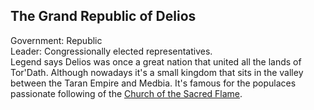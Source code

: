 ## The Grand Republic of Delios
Government: Republic  
Leader: Congressionally elected representatives.  
Legend says Delios was once a great nation that united all the lands of Tor'Dath. Although nowadays it's a small kingdom that sits in the valley between the Taran Empire and Medbia. It's famous for the populaces passionate following of the [Church of the Sacred Flame](Religion/Church-of-the-Sacred-Flame/church-of-the-sacred-flame.md).
